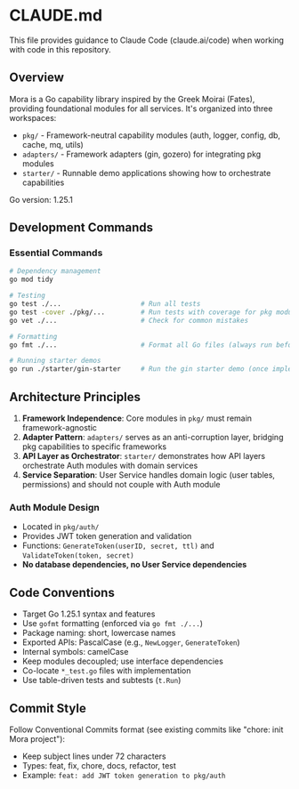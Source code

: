 # CLAUDE.md

This file provides guidance to Claude Code (claude.ai/code) when working with code in this repository.

## Overview

Mora is a Go capability library inspired by the Greek Moirai (Fates), providing foundational modules for all services. It's organized into three workspaces:
- `pkg/` - Framework-neutral capability modules (auth, logger, config, db, cache, mq, utils)
- `adapters/` - Framework adapters (gin, gozero) for integrating pkg modules
- `starter/` - Runnable demo applications showing how to orchestrate capabilities

Go version: 1.25.1

## Development Commands

### Essential Commands
```bash
# Dependency management
go mod tidy

# Testing
go test ./...                    # Run all tests
go test -cover ./pkg/...         # Run tests with coverage for pkg modules
go vet ./...                     # Check for common mistakes

# Formatting
go fmt ./...                     # Format all Go files (always run before commit)

# Running starter demos
go run ./starter/gin-starter     # Run the gin starter demo (once implemented)
```

## Architecture Principles

1. **Framework Independence**: Core modules in `pkg/` must remain framework-agnostic
2. **Adapter Pattern**: `adapters/` serves as an anti-corruption layer, bridging pkg capabilities to specific frameworks
3. **API Layer as Orchestrator**: `starter/` demonstrates how API layers orchestrate Auth modules with domain services
4. **Service Separation**: User Service handles domain logic (user tables, permissions) and should not couple with Auth module

### Auth Module Design
- Located in `pkg/auth/`
- Provides JWT token generation and validation
- Functions: `GenerateToken(userID, secret, ttl)` and `ValidateToken(token, secret)`
- **No database dependencies, no User Service dependencies**

## Code Conventions

- Target Go 1.25.1 syntax and features
- Use `gofmt` formatting (enforced via `go fmt ./...`)
- Package naming: short, lowercase names
- Exported APIs: PascalCase (e.g., `NewLogger`, `GenerateToken`)
- Internal symbols: camelCase
- Keep modules decoupled; use interface dependencies
- Co-locate `*_test.go` files with implementation
- Use table-driven tests and subtests (`t.Run`)

## Commit Style

Follow Conventional Commits format (see existing commits like "chore: init Mora project"):
- Keep subject lines under 72 characters
- Types: feat, fix, chore, docs, refactor, test
- Example: `feat: add JWT token generation to pkg/auth`
